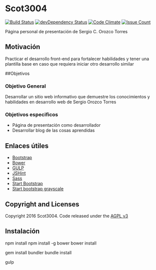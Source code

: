 # Scot3004

[![Build Status](https://travis-ci.org/Scot3004/Scot3004.svg)](https://travis-ci.org/Scot3004/Scot3004)
[![devDependency Status](https://david-dm.org/Scot3004/Scot3004/dev-status.svg)](https://david-dm.org/Scot3004/Scot3004#info=devDependencies)
[![Code Climate](https://codeclimate.com/github/Scot3004/Scot3004/badges/gpa.svg)](https://codeclimate.com/github/Scot3004/Scot3004)
[![Issue Count](https://codeclimate.com/github/Scot3004/Scot3004/badges/issue_count.svg)](https://codeclimate.com/github/Scot3004/Scot3004)

Página personal de presentación de Sergio C. Orozco Torres

## Motivación
Practicar el desarrollo front-end para fortalecer habilidades y tener una plantilla base en caso que requiera iniciar otro desarrollo similar


##Objetivos

### Objetivo General
Desarrollar un sitio web informativo que demuestre los conocimientos y habilidades en desarrollo web de Sergio Orozco Torres

### Objetivos especificos
* Página de presentación como desarrollador
* Desarrollar blog de las cosas aprendidas

## Enlaces útiles
* [Bootstrap](http://getbootstrap.com/)
* [Bower](http://bower.io/)
* [GULP](http://gulpjs.com/)
* [JSHint](http://jshint.com/)
* [Sass](http://sass-lang.com/)
* [Start Bootstrap](http://startbootstrap.com/)
* [Start bootstrap grayscale](http://startbootstrap.com/template-overviews/grayscale/)


## Copyright and Licenses
Copyright 2016 Scot3004. Code released under the [AGPL v3](LICENSE)

## Instalación
npm install
npm install -g bower
bower install

gem install bundler
bundle install

gulp